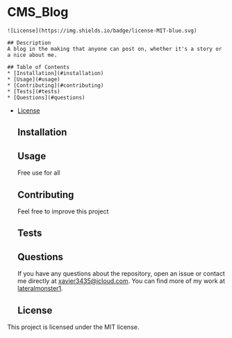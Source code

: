 # CMS_Blog
    ![License](https://img.shields.io/badge/license-MIT-blue.svg)
  
    ## Description
    A blog in the making that anyone can post on, whether it's a story or a nice about me.
  
    ## Table of Contents
    * [Installation](#installation)
    * [Usage](#usage)
    * [Contributing](#contributing)
    * [Tests](#tests)
    * [Questions](#questions)
    
* [License](#license)

  
    ## Installation
    
  
    ## Usage
    Free use for all
  
    ## Contributing
    Feel free to improve this project
  
    ## Tests
    
  
    ## Questions
    If you have any questions about the repository, open an issue or contact me directly at xavier3435@icloud.com. You can find more of my work at [lateralmonster1](https://github.com/lateralmonster1).
  
    ## License

This project is licensed under the MIT license.
    